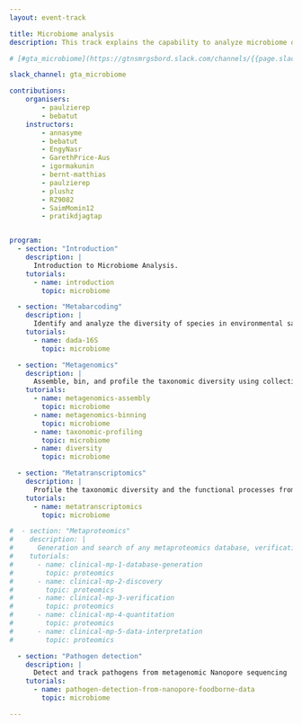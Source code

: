 ```yaml
---
layout: event-track

title: Microbiome analysis
description: This track explains the capability to analyze microbiome data using Galaxy, covering essential tasks such as amplicon analysis and its visualization. It progresses to more advanced topics, including assembly and binning - the requirements for reconstructing Metagenome-Assembled Genomes (MAGs) from microbiome samples, and finally extends to complex analyses like metatranscriptome studies and pathogen detection. Start with the tutorial at your own pace. If you need support contact us via the Slack Channel [gta_microbiome](https://gtnsmrgsbord.slack.com/channels/{{page.slack_channel}}). 🚨 The workflows used for this track where tested thoroughly on the EU server, if you encounter any issues with execution on other servers, please retry the workflow on usegalaxy.eu!

# [#gta_microbiome](https://gtnsmrgsbord.slack.com/channels/{{page.slack_channel}}). Please note that the tutorials of this track where all tested successfully on useGalaxy.eu, therefore it is recommended to run all tools on this server !

slack_channel: gta_microbiome

contributions:
    organisers:
        - paulzierep
        - bebatut
    instructors:
        - annasyme
        - bebatut
        - EngyNasr
        - GarethPrice-Aus
        - igormakunin
        - bernt-matthias
        - paulzierep
        - plushz
        - RZ9082
        - SaimMomin12
        - pratikdjagtap


program:
  - section: "Introduction"
    description: |
      Introduction to Microbiome Analysis.
    tutorials:
      - name: introduction
        topic: microbiome

  - section: "Metabarcoding"
    description: |
      Identify and analyze the diversity of species in environmental samples by amplifying and sequencing specific genetic markers
    tutorials:
      - name: dada-16S
        topic: microbiome

  - section: "Metagenomics"
    description: |
      Assemble, bin, and profile the taxonomic diversity using collective DNA from environmental samples. 🚨 The interactive tools Pavian and Phinch are currently not working on usegalaxy.org/org.au and .fr. Please use usegalaxy.eu for this step. 
    tutorials:
      - name: metagenomics-assembly
        topic: microbiome
      - name: metagenomics-binning
        topic: microbiome
      - name: taxonomic-profiling
        topic: microbiome
      - name: diversity
        topic: microbiome

  - section: "Metatranscriptomics"
    description: |
      Profile the taxonomic diversity and the functional processes from collective RNA from environmental samples
    tutorials:
      - name: metatranscriptomics
        topic: microbiome

#  - section: "Metaproteomics"
#    description: |
#      Generation and search of any metaproteomics database, verification and quantification of the proteins/peptides, statistical analysis of the quantified peptides
#    tutorials:
#      - name: clinical-mp-1-database-generation
#        topic: proteomics
#      - name: clinical-mp-2-discovery
#        topic: proteomics
#      - name: clinical-mp-3-verification
#        topic: proteomics
#      - name: clinical-mp-4-quantitation
#        topic: proteomics
#      - name: clinical-mp-5-data-interpretation
#        topic: proteomics

  - section: "Pathogen detection"
    description: |
      Detect and track pathogens from metagenomic Nanopore sequencing
    tutorials:
      - name: pathogen-detection-from-nanopore-foodborne-data
        topic: microbiome

---
```

